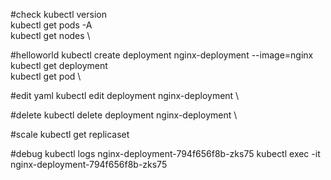 #check
kubectl version \
 kubectl get pods -A \
 kubectl get nodes \

#helloworld
 kubectl create deployment nginx-deployment --image=nginx \
 kubectl get deployment \
 kubectl get pod \

#edit yaml
 kubectl edit deployment nginx-deployment \
 
 #delete
 kubectl delete deployment nginx-deployment \

#scale
 kubectl get replicaset
 
 #debug 
 kubectl logs nginx-deployment-794f656f8b-zks75
 kubectl exec -it nginx-deployment-794f656f8b-zks75
